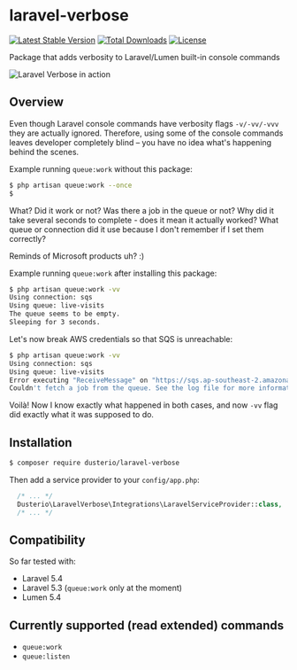 # laravel-verbose
[![Latest Stable Version](https://poser.pugx.org/dusterio/laravel-verbose/v/stable)](https://packagist.org/packages/dusterio/laravel-verbose)
[![Total Downloads](https://poser.pugx.org/dusterio/laravel-verbose/downloads)](https://packagist.org/packages/dusterio/laravel-verbose)
[![License](https://poser.pugx.org/dusterio/laravel-verbose/license)](https://packagist.org/packages/dusterio/laravel-verbose)

Package that adds verbosity to Laravel/Lumen built-in console commands

![Laravel Verbose in action](https://www.mysenko.com/images/laravel-verbose.gif)

## Overview
Even though Laravel console commands have verbosity flags `-v/-vv/-vvv` they are actually ignored. Therefore, using some of the console commands leaves developer completely blind – you have no idea what's happening behind the scenes.

Example running `queue:work` without this package:

```bash
$ php artisan queue:work --once
$
```

What? Did it work or not? Was there a job in the queue or not? Why did it take several seconds to complete - does it mean it actually worked? What queue or connection did it use because I don't remember if I set them correctly? 

Reminds of Microsoft products uh? :)

Example running `queue:work` after installing this package:

```bash
$ php artisan queue:work -vv
Using connection: sqs
Using queue: live-visits
The queue seems to be empty.
Sleeping for 3 seconds.
```

Let's now break AWS credentials so that SQS is unreachable:

```bash
$ php artisan queue:work -vv
Using connection: sqs
Using queue: live-visits
Error executing "ReceiveMessage" on "https://sqs.ap-southeast-2.amazonaws.com/XXX/live-visits"; AWS HTTP error...
Couldn't fetch a job from the queue. See the log file for more information.
```

Voilà! Now I know exactly what happened in both cases, and now `-vv` flag did exactly what it was supposed to do.

## Installation

```bash
$ composer require dusterio/laravel-verbose
```

Then add a service provider to your `config/app.php`:

```php
  /* ... */
  Dusterio\LaravelVerbose\Integrations\LaravelServiceProvider::class,
  /* ... */
```

## Compatibility

So far tested with:

- Laravel 5.4
- Laravel 5.3 (`queue:work` only at the moment)
- Lumen 5.4

## Currently supported (read extended) commands

- `queue:work`
- `queue:listen`

